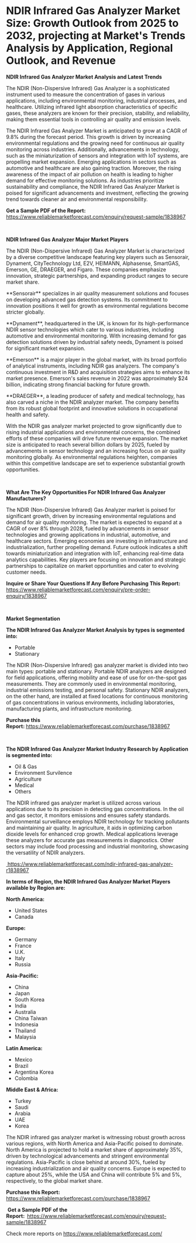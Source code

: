 <p><h1>NDIR Infrared Gas Analyzer Market Size: Growth Outlook from 2025 to 2032, projecting at Market's Trends Analysis by Application, Regional Outlook, and Revenue</h1></p><p><strong>NDIR Infrared Gas Analyzer Market Analysis and Latest Trends</strong></p>
<p><p>The NDIR (Non-Dispersive Infrared) Gas Analyzer is a sophisticated instrument used to measure the concentration of gases in various applications, including environmental monitoring, industrial processes, and healthcare. Utilizing infrared light absorption characteristics of specific gases, these analyzers are known for their precision, stability, and reliability, making them essential tools in controlling air quality and emission levels.</p><p>The NDIR Infrared Gas Analyzer Market is anticipated to grow at a CAGR of 9.8% during the forecast period. This growth is driven by increasing environmental regulations and the growing need for continuous air quality monitoring across industries. Additionally, advancements in technology, such as the miniaturization of sensors and integration with IoT systems, are propelling market expansion. Emerging applications in sectors such as automotive and healthcare are also gaining traction. Moreover, the rising awareness of the impact of air pollution on health is leading to higher demand for effective monitoring solutions. As industries prioritize sustainability and compliance, the NDIR Infrared Gas Analyzer Market is poised for significant advancements and investment, reflecting the growing trend towards cleaner air and environmental responsibility.</p></p>
<p><strong>Get a Sample PDF of the Report:&nbsp;</strong> <a href="https://www.reliablemarketforecast.com/enquiry/request-sample/1838967?utm_campaign=3512&utm_medium=2&utm_source=Github&utm_content=ia&utm_term=12042025&utm_id=ndir-infrared-gas-analyzer">https://www.reliablemarketforecast.com/enquiry/request-sample/1838967</a></p>
<p>&nbsp;</p>
<p><strong>NDIR Infrared Gas Analyzer Major Market Players</strong></p>
<p><p>The NDIR (Non-Dispersive Infrared) Gas Analyzer Market is characterized by a diverse competitive landscape featuring key players such as Sensorair, Dynament, CityTechnology Ltd, E2V, HEIMANN, Alphasense, SmartGAS, Emerson, GE, DRAEGER, and Figaro. These companies emphasize innovation, strategic partnerships, and expanding product ranges to secure market share.</p><p>**Sensorair** specializes in air quality measurement solutions and focuses on developing advanced gas detection systems. Its commitment to innovation positions it well for growth as environmental regulations become stricter globally.</p><p>**Dynament**, headquartered in the UK, is known for its high-performance NDIR sensor technologies which cater to various industries, including automotive and environmental monitoring. With increasing demand for gas detection solutions driven by industrial safety needs, Dynament is poised for significant market expansion.</p><p>**Emerson** is a major player in the global market, with its broad portfolio of analytical instruments, including NDIR gas analyzers. The company's continuous investment in R&D and acquisition strategies aims to enhance its market presence. Emerson's sales revenue in 2022 was approximately $24 billion, indicating strong financial backing for future growth.</p><p>**DRAEGER**, a leading producer of safety and medical technology, has also carved a niche in the NDIR analyzer market. The company benefits from its robust global footprint and innovative solutions in occupational health and safety.</p><p>With the NDIR gas analyzer market projected to grow significantly due to rising industrial applications and environmental concerns, the combined efforts of these companies will drive future revenue expansion. The market size is anticipated to reach several billion dollars by 2025, fueled by advancements in sensor technology and an increasing focus on air quality monitoring globally. As environmental regulations heighten, companies within this competitive landscape are set to experience substantial growth opportunities.</p></p>
<p>&nbsp;</p>
<p><strong>What Are The Key Opportunities For NDIR Infrared Gas Analyzer Manufacturers?</strong></p>
<p><p>The NDIR (Non-Dispersive Infrared) Gas Analyzer market is poised for significant growth, driven by increasing environmental regulations and demand for air quality monitoring. The market is expected to expand at a CAGR of over 8% through 2028, fueled by advancements in sensor technologies and growing applications in industrial, automotive, and healthcare sectors. Emerging economies are investing in infrastructure and industrialization, further propelling demand. Future outlook indicates a shift towards miniaturization and integration with IoT, enhancing real-time data analytics capabilities. Key players are focusing on innovation and strategic partnerships to capitalize on market opportunities and cater to evolving customer needs.</p></p>
<p><strong>Inquire or Share Your Questions If Any Before Purchasing This Report:</strong> <a href="https://www.reliablemarketforecast.com/enquiry/pre-order-enquiry/1838967?utm_campaign=3512&utm_medium=2&utm_source=Github&utm_content=ia&utm_term=12042025&utm_id=ndir-infrared-gas-analyzer">https://www.reliablemarketforecast.com/enquiry/pre-order-enquiry/1838967</a></p>
<p>&nbsp;</p>
<p><strong>Market Segmentation</strong></p>
<p><strong>The NDIR Infrared Gas Analyzer Market Analysis by types is segmented into:</strong></p>
<p><ul><li>Portable</li><li>Stationary</li></ul></p>
<p><p>The NDIR (Non-Dispersive Infrared) gas analyzer market is divided into two main types: portable and stationary. Portable NDIR analyzers are designed for field applications, offering mobility and ease of use for on-the-spot gas measurements. They are commonly used in environmental monitoring, industrial emissions testing, and personal safety. Stationary NDIR analyzers, on the other hand, are installed at fixed locations for continuous monitoring of gas concentrations in various environments, including laboratories, manufacturing plants, and infrastructure monitoring.</p></p>
<p><strong>Purchase this Report:&nbsp;</strong><a href="https://www.reliablemarketforecast.com/purchase/1838967?utm_campaign=3512&utm_medium=2&utm_source=Github&utm_content=ia&utm_term=12042025&utm_id=ndir-infrared-gas-analyzer">https://www.reliablemarketforecast.com/purchase/1838967</a></p>
<p>&nbsp;</p>
<p><strong>The NDIR Infrared Gas Analyzer Market Industry Research by Application is segmented into:</strong></p>
<p><ul><li>Oil & Gas</li><li>Environment Survilence</li><li>Agriculture</li><li>Medical</li><li>Others</li></ul></p>
<p><p>The NDIR infrared gas analyzer market is utilized across various applications due to its precision in detecting gas concentrations. In the oil and gas sector, it monitors emissions and ensures safety standards. Environmental surveillance employs NDIR technology for tracking pollutants and maintaining air quality. In agriculture, it aids in optimizing carbon dioxide levels for enhanced crop growth. Medical applications leverage these analyzers for accurate gas measurements in diagnostics. Other sectors may include food processing and industrial monitoring, showcasing the versatility of NDIR analyzers.</p></p>
<p><a href="https://www.reliablemarketforecast.com/ndir-infrared-gas-analyzer-r1838967?utm_campaign=3512&utm_medium=2&utm_source=Github&utm_content=ia&utm_term=12042025&utm_id=ndir-infrared-gas-analyzer">&nbsp;https://www.reliablemarketforecast.com/ndir-infrared-gas-analyzer-r1838967</a></p>
<p><strong>In terms of Region, the NDIR Infrared Gas Analyzer Market Players available by Region are:</strong></p>
<p>
    <p> <strong> North America: </strong>
        <ul>
            <li>United States</li>
            <li>Canada</li>
        </ul>
        </p> 
    <p> <strong> Europe: </strong>
        <ul>
            <li>Germany</li>
            <li>France</li>
            <li>U.K.</li>
            <li>Italy</li>
            <li>Russia</li>
        </ul>
        </p> 
    <p> <strong> Asia-Pacific: </strong>
        <ul>
            <li>China</li>
            <li>Japan</li>
            <li>South Korea</li>
            <li>India</li>
            <li>Australia</li>
            <li>China Taiwan</li>
            <li>Indonesia</li>
            <li>Thailand</li>
            <li>Malaysia</li>
        </ul>
        </p> 
    <p> <strong> Latin America: </strong>
        <ul>
            <li>Mexico</li>
            <li>Brazil</li>
            <li>Argentina Korea</li>
            <li>Colombia</li>
        </ul>
        </p> 
    <p> <strong> Middle East & Africa: </strong>
        <ul>
            <li>Turkey</li>
            <li>Saudi</li>
            <li>Arabia</li>
            <li>UAE</li>
            <li>Korea</li>
        </ul>
    </p>
    </p>
<p><p>The NDIR infrared gas analyzer market is witnessing robust growth across various regions, with North America and Asia-Pacific poised to dominate. North America is projected to hold a market share of approximately 35%, driven by technological advancements and stringent environmental regulations. Asia-Pacific is close behind at around 30%, fueled by increasing industrialization and air quality concerns. Europe is expected to capture about 25%, while the USA and China will contribute 5% and 5%, respectively, to the global market share.</p></p>
<p><strong>Purchase this Report: </strong><a href="https://www.reliablemarketforecast.com/purchase/1838967?utm_campaign=3512&utm_medium=2&utm_source=Github&utm_content=ia&utm_term=12042025&utm_id=ndir-infrared-gas-analyzer">https://www.reliablemarketforecast.com/purchase/1838967</a></p>
<p>&nbsp;<strong>Get a Sample PDF of the Report:&nbsp;&nbsp;</strong><a href="https://www.reliablemarketforecast.com/enquiry/request-sample/1838967?utm_campaign=3512&utm_medium=2&utm_source=Github&utm_content=ia&utm_term=12042025&utm_id=ndir-infrared-gas-analyzer">https://www.reliablemarketforecast.com/enquiry/request-sample/1838967</a></p>
<p><strong></strong></p>
<p>Check more reports on <a href="https://www.reliablemarketforecast.com/?utm_campaign=3512&utm_medium=2&utm_source=Github&utm_content=ia&utm_term=12042025&utm_id=ndir-infrared-gas-analyzer">https://www.reliablemarketforecast.com/</a></p>